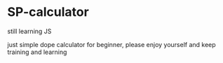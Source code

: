 # SP-calculator
still learning JS

just simple dope calculator for beginner, please enjoy yourself and keep training and learning
